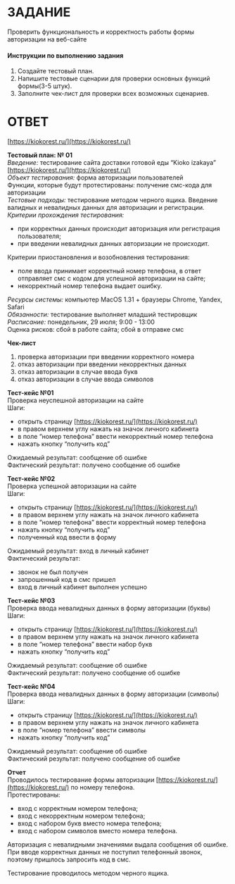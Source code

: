 # ЗАДАНИЕ

Проверить функциональность и корректность работы формы авторизации на веб\-сайте

#### **Инструкции по выполнению задания**

1. Создайте тестовый план.  
2. Напишите тестовые сценарии для проверки основных функций формы(3-5 штук).  
3. Заполните чек-лист для проверки всех возможных сценариев.

# ОТВЕТ

[https://kiokorest.ru/](https://kiokorest.ru/)

**Тестовый план: № 01**  
*Введение:* тестирование сайта доставки готовой еды “Kioko izakaya” [https://kiokorest.ru/](https://kiokorest.ru/)  
*Объект тестирования:* форма авторизации пользователей  
Функции, которые будут протестированы: получение смс-кода для авторизации  
*Тестовые подходы:* тестирование методом черного ящика. Введение валидных и невалидных данных для авторизации и регистрации.  
*Критерии прохождения тестирования:* 

- при корректных данных происходит авторизация или регистрация пользователя;  
- при введении невалидных данных авторизации не происходит.

Критерии приостановления и возобновления тестирования: 

- поле ввода принимает корректный номер телефона, в ответ отправляет смс с кодом для успешной авторизации на сайте;   
- некорректный номер телефона выдает ошибку.

*Ресурсы системы:* компьютер MacOS 1.31 \+ браузеры Chrome, Yandex, Safari  
*Обязанности:* тестирование выполняет младший тестировщик  
*Расписание:* понедельник, 29 июля; 9:00 \- 13:00  
Оценка рисков: сбой в работе сайта; сбой в отправке смс

**Чек-лист**

1. проверка авторизации при введении корректного номера  
2. отказ авторизации при введении некорректных данных  
3. отказ авторизации в случае ввода букв  
4. отказ авторизации в случае ввода символов  
   

**Тест-кейс №01**  
Проверка неуспешной авторизации на сайте  
Шаги: 

- открыть страницу [https://kiokorest.ru/](https://kiokorest.ru/)  
- в правом верхнем углу нажать на значок личного кабинета  
- в поле “номер телефона” ввести некорректный номер телефона  
- нажать кнопку “получить код”

Ожидаемый результат: сообщение об ошибке  
Фактический результат: получено сообщение об ошибке

**Тест-кейс №02**  
Проверка успешной авторизации на сайте  
Шаги: 

- открыть страницу [https://kiokorest.ru/](https://kiokorest.ru/)  
- в правом верхнем углу нажать на значок личного кабинета  
- в поле “номер телефона” ввести корректный номер телефона  
- нажать кнопку “получить код”  
- полученный код ввести в форму

Ожидаемый результат: вход в личный кабинет  
Фактический результат:

- звонок не был получен  
- запрошенный код в смс пришел  
- вход в личный кабинет выполнен успешно  
  


**Тест-кейс №03**  
Проверка ввода невалидных данных в форму авторизации (буквы)  
Шаги: 

- открыть страницу [https://kiokorest.ru/](https://kiokorest.ru/)  
- в правом верхнем углу нажать на значок личного кабинета  
- в поле “номер телефона” ввести набор букв  
- нажать кнопку “получить код”

Ожидаемый результат: сообщение об ошибке  
Фактический результат: получено сообщение об ошибке

**Тест-кейс №04**  
Проверка ввода невалидных данных в форму авторизации (символы)  
Шаги: 

- открыть страницу [https://kiokorest.ru/](https://kiokorest.ru/)  
- в правом верхнем углу нажать на значок личного кабинета  
- в поле “номер телефона” ввести символы  
- нажать кнопку “получить код”

Ожидаемый результат: сообщение об ошибке  
Фактический результат: получено сообщение об ошибке

**Отчет**  
Проводилось тестирование формы авторизации [https://kiokorest.ru/](https://kiokorest.ru/) по номеру телефона.   
Протестированы:

- вход с корректным номером телефона;  
- вход с некорректным номером телефона;  
- вход с набором букв вместо номера телефона;  
- вход с набором символов вместо номера телефона.

Авторизация с невалидными значениями выдала сообщения об ошибке. При вводе корректных данных не поступил телефонный звонок, поэтому пришлось запросить код в смс.

Тестирование проводилось методом черного ящика.